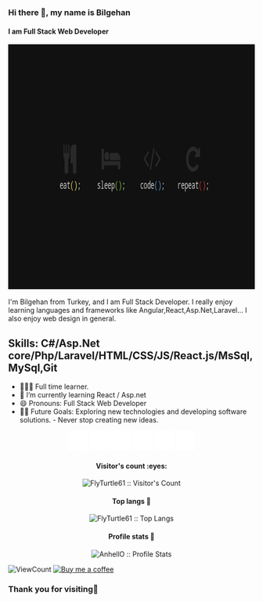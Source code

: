 ### Hi there 👋, my name is Bilgehan
#### I am Full Stack Web Developer

<img src="images/wallpaper.jpg" width="100%" height="500px">

I'm Bilgehan from Turkey, and I am Full Stack Developer. I really enjoy learning languages and frameworks like Angular,React,Asp.Net,Laravel... I also enjoy web design in general. 

Skills: C#/Asp.Net core/Php/Laravel/HTML/CSS/JS/React.js/MsSql,MySql,Git
--- 
- 👩🏻‍💻 Full time learner.
- 🌱 I’m currently learning React / Asp.net 
- 😄 Pronouns: Full Stack Web Developer 
- 💪🏼 Future Goals: Exploring new technologies and developing software solutions. - Never stop creating new ideas.


<html>
        <div align="center">
            <a href="https://www.facebook.com/bilgehan.bezir.5">
            <img
                src="images/facebook-ikon.png"
                width="40px"
                height="40px"
                title="facebook"
            /></a>
            <a href="https://www.instagram.com/bezirrrr/">
            <img
                src="images/instagram-ikon.png"
                width="40px"
                height="40px"
                title="instagram"
            /></a>
            <a href="https://twitter.com/GARGARAMEL01">
            <img
                src="images/twitter-ikon.png"
                width="40px"
                height="40px"
                title="twitter"
            /></a>
            <a href="https://www.linkedin.com/in/bilgehan-bezir/">
            <img
                src="images/linkedin.png"
                width="40px"
                height="40px"
                title="linkedin"
            /></a>
            <a href="https://www.youtube.com/channel/UCmd16bN_WWv5K-KAsc0dukQ">
            <img
                src="images/youtube-ikon.png"
                width="40px"
                height="40px"
                title="youtube"
            /></a>
            <a href="https://github.com/FlyTurtle61">
            <img
                src="images/github-ikon.png"
                width="40px"
                height="40px"
                title="github"
            /></a>
          </div>

<h4 align="center">Visitor's count :eyes:</h4>

<p align="center"><img src="https://profile-counter.glitch.me/{FlyTurtle61}/count.svg" alt="FlyTurtle61 :: Visitor's Count" /></p>


<h4 align="center">Top langs 🔮</h4>

<p align="center"><img src="https://github-readme-stats.vercel.app/api/top-langs/?username=FlyTurtle61&langs_count=10&layout=compact" alt="FlyTurtle61 :: Top Langs" /></p>


<h4 align="center">Profile stats 🎸</h4>

<p align="center"><img src="https://github-readme-stats.vercel.app/api?username=FlyTurtle61&show_icons=true&theme=synthwave" alt="AnhellO :: Profile Stats" /></p>


<!-- https://github.com/FlyTurtle61/views this is a clone of the hits -->
  <img alt="ViewCount" src="https://views.whatilearened.today/views/github/FlyTurtle61/FlyTurtle61.svg" />

<a href="https://www.buymeacoffee.com/FlyTurtle61" target="_blank">
      <img width="18%" alt="Buy me a coffee" src="https://raw.githubusercontent.com/onimur/.github/master/.resources/support-buy-coffee.png"/>
  </a>

  <h3>Thank you for visiting🙏</h3>
